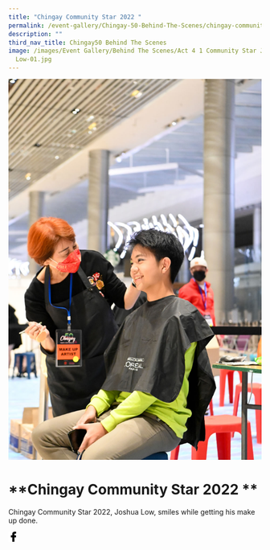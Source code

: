 ```yaml
---
title: "Chingay Community Star 2022 "
permalink: /event-gallery/Chingay-50-Behind-The-Scenes/chingay-community-star-2022
description: ""
third_nav_title: Chingay50 Behind The Scenes
image: /images/Event Gallery/Behind The Scenes/Act 4 1 Community Star Joshua
  Low-01.jpg
---
```


![Chingay Community Star 2022 ](/images/Event%20Gallery/Behind%20The%20Scenes/Act%204%201%20Community%20Star%20Joshua%20Low-01.jpg)

# **Chingay Community Star 2022 **

Chingay Community Star 2022, Joshua Low, smiles while getting his make up done.

<a href="http://www.facebook.com/sharer.php?u=http://www.chingay.gov.sg/image/event-gallery/chingay-community-star-2022" style="float:left;">
	<img src="/images/facebook.png" style="width:auto;height:20px;">
</a>